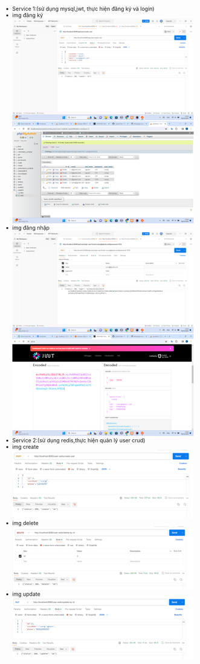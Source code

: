 -  Service 1:(sử dụng mysql,jwt, thực hiện đăng ký và login)
-  img đăng ký
  ![alt text](https://github.com/PhuongCuong/KTTK_Week04/blob/master/Screenshot%202024-03-08%20172516.png)
   ![alt text](https://github.com/PhuongCuong/KTTK_Week04/blob/master/Screenshot%202024-03-08%20172530.png)
- img đăng nhập
   ![alt text](https://github.com/PhuongCuong/KTTK_Week04/blob/master/Screenshot%202024-03-08%20172551.png)
   ![alt text](https://github.com/PhuongCuong/KTTK_Week04/blob/master/Screenshot%202024-03-08%20172609.png)
-  Service 2:(sử dụng redis,thực hiện quản lý user crud)
-  img create
  ![alt text](https://github.com/PhuongCuong/KTTK_Week04/blob/master/add.png)
-  img delete
  ![alt text](https://github.com/PhuongCuong/KTTK_Week04/blob/master/delete.png)
-  img update
  ![alt text](https://github.com/PhuongCuong/KTTK_Week04/blob/master/update.png)
